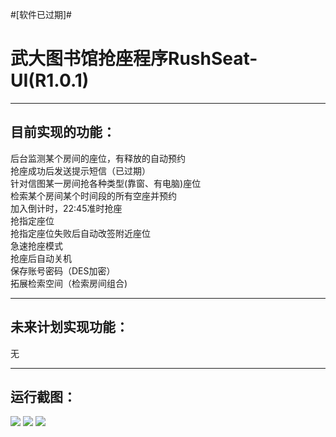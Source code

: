 #[软件已过期]#﻿
 # 武大图书馆抢座程序RushSeat-UI(R1.0.1)<br>
- - -
## 目前实现的功能：<br>

后台监测某个房间的座位，有释放的自动预约 <br>
抢座成功后发送提示短信（已过期）<br>
针对信图某一房间抢各种类型(靠窗、有电脑)座位<br>
检索某个房间某个时间段的所有空座并预约<br>
加入倒计时，22:45准时抢座<br>
抢指定座位<br>
抢指定座位失败后自动改签附近座位<br>
急速抢座模式<br>
抢座后自动关机<br>
保存账号密码（DES加密）<br>
拓展检索空间（检索房间组合)<br>
- - -
## 未来计划实现功能：<br>
无<br>
- - -
## 运行截图：<br>
![](https://github.com/spAurora/RushSeat-UI/blob/master/pic/login.png)
![](https://github.com/spAurora/RushSeat-UI/blob/master/pic/config.png)
![](https://github.com/spAurora/RushSeat-UI/blob/master/pic/message.jpg)
